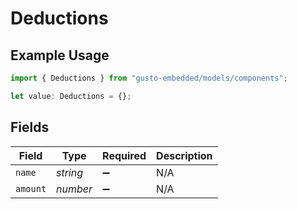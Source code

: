 # Deductions

## Example Usage

```typescript
import { Deductions } from "gusto-embedded/models/components";

let value: Deductions = {};
```

## Fields

| Field              | Type               | Required           | Description        |
| ------------------ | ------------------ | ------------------ | ------------------ |
| `name`             | *string*           | :heavy_minus_sign: | N/A                |
| `amount`           | *number*           | :heavy_minus_sign: | N/A                |